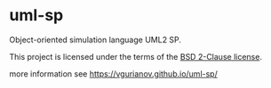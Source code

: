 # uml-sp
Object-oriented simulation language UML2 SP.

This project is licensed under the terms of the [BSD 2-Clause license](LICENSE).


more information see  https://vgurianov.github.io/uml-sp/

